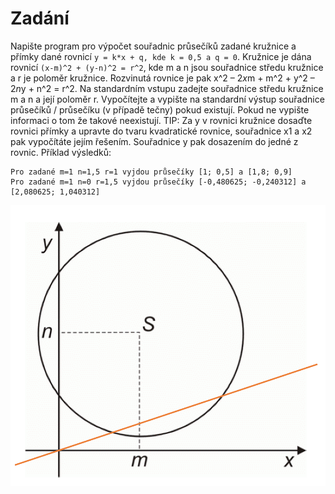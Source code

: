 # Zadání
Napište program pro výpočet souřadnic průsečíků zadané kružnice a přímky dané rovnicí `y = k*x + q, kde k = 0,5 a q = 0`. Kružnice je dána rovnicí `(x-m)^2 + (y-n)^2 = r^2`, kde m a n jsou souřadnice středu kružnice a r je poloměr kružnice. Rozvinutá rovnice je pak x^2 – 2*x*m + m^2 + y^2 – 2*n*y + n^2 = r^2.
Na standardním vstupu zadejte souřadnice středu kružnice m a n a její poloměr r. Vypočítejte a vypište na standardní výstup souřadnice průsečíků / průsečíku (v případě tečny) pokud existují. Pokud ne vypište informaci o tom že takové neexistují.
TIP: Za y v rovnici kružnice dosaďte rovnici přímky a upravte do tvaru kvadratické rovnice, souřadnice x1 a x2 pak vypočítáte jejím řešením. Souřadnice y pak dosazením do jedné z rovnic.
Příklad výsledků:
```
Pro zadané m=1 n=1,5 r=1 vyjdou průsečíky [1; 0,5] a [1,8; 0,9]
Pro zadané m=1 n=0 r=1,5 vyjdou průsečíky [-0,480625; -0,240312] a [2,080625; 1,040312]
```
![](intersect.png)
